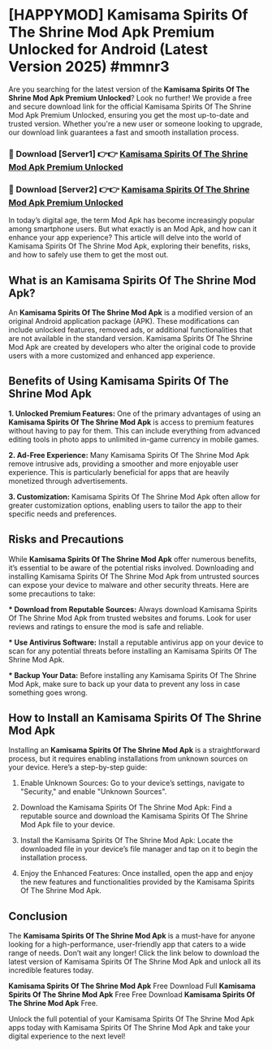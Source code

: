 # [HAPPYMOD] Kamisama Spirits Of The Shrine Mod Apk Premium Unlocked for Android (Latest Version 2025) #mmnr3

Are you searching for the latest version of the <strong>Kamisama Spirits Of The Shrine Mod Apk Premium Unlocked</strong>? Look no further! We provide a free and secure download link for the official Kamisama Spirits Of The Shrine Mod Apk Premium Unlocked, ensuring you get the most up-to-date and trusted version. Whether you're a new user or someone looking to upgrade, our download link guarantees a fast and smooth installation process.


<h3>🔴 Download [Server1] 👉👉 <a href="https://appsnew.pages.dev?q=Kamisama+Spirits+Of+The+Shrine+Mod+Apk">Kamisama Spirits Of The Shrine Mod Apk Premium Unlocked</a></h3>

<h3>🔴 Download [Server2] 👉👉 <a href="https://appsnew.pages.dev?q=Kamisama+Spirits+Of+The+Shrine+Mod+Apk">Kamisama Spirits Of The Shrine Mod Apk Premium Unlocked</a></h3>


In today’s digital age, the term Mod Apk has become increasingly popular among smartphone users. But what exactly is an Mod Apk, and how can it enhance your app experience? This article will delve into the world of Kamisama Spirits Of The Shrine Mod Apk, exploring their benefits, risks, and how to safely use them to get the most out.


<h2>What is an Kamisama Spirits Of The Shrine Mod Apk?</h2>

An <strong>Kamisama Spirits Of The Shrine Mod Apk</strong> is a modified version of an original Android application package (APK). These modifications can include unlocked features, removed ads, or additional functionalities that are not available in the standard version. Kamisama Spirits Of The Shrine Mod Apk are created by developers who alter the original code to provide users with a more customized and enhanced app experience.


<h2>Benefits of Using Kamisama Spirits Of The Shrine Mod Apk</h2>

<strong> 1. Unlocked Premium Features:</strong> One of the primary advantages of using an <strong>Kamisama Spirits Of The Shrine Mod Apk</strong> is access to premium features without having to pay for them. This can include everything from advanced editing tools in photo apps to unlimited in-game currency in mobile games.

<strong> 2. Ad-Free Experience:</strong> Many Kamisama Spirits Of The Shrine Mod Apk remove intrusive ads, providing a smoother and more enjoyable user experience. This is particularly beneficial for apps that are heavily monetized through advertisements.

<strong> 3. Customization:</strong> Kamisama Spirits Of The Shrine Mod Apk often allow for greater customization options, enabling users to tailor the app to their specific needs and preferences.


<h2>Risks and Precautions</h2>

While <strong>Kamisama Spirits Of The Shrine Mod Apk</strong> offer numerous benefits, it’s essential to be aware of the potential risks involved. Downloading and installing Kamisama Spirits Of The Shrine Mod Apk from untrusted sources can expose your device to malware and other security threats. Here are some precautions to take:

<strong> * Download from Reputable Sources:</strong> Always download Kamisama Spirits Of The Shrine Mod Apk from trusted websites and forums. Look for user reviews and ratings to ensure the mod is safe and reliable.

<strong> * Use Antivirus Software:</strong> Install a reputable antivirus app on your device to scan for any potential threats before installing an Kamisama Spirits Of The Shrine Mod Apk.

<strong> * Backup Your Data:</strong> Before installing any Kamisama Spirits Of The Shrine Mod Apk, make sure to back up your data to prevent any loss in case something goes wrong.


<h2>How to Install an Kamisama Spirits Of The Shrine Mod Apk</h2>

Installing an <strong>Kamisama Spirits Of The Shrine Mod Apk</strong> is a straightforward process, but it requires enabling installations from unknown sources on your device. Here’s a step-by-step guide:

 1. Enable Unknown Sources: Go to your device’s settings, navigate to "Security," and enable "Unknown Sources".

 2. Download the Kamisama Spirits Of The Shrine Mod Apk: Find a reputable source and download the Kamisama Spirits Of The Shrine Mod Apk file to your device.

 3. Install the Kamisama Spirits Of The Shrine Mod Apk: Locate the downloaded file in your device’s file manager and tap on it to begin the installation process.

 4. Enjoy the Enhanced Features: Once installed, open the app and enjoy the new features and functionalities provided by the Kamisama Spirits Of The Shrine Mod Apk.


<h2><strong>Conclusion</strong></h2>

The <strong>Kamisama Spirits Of The Shrine Mod Apk</strong> is a must-have for anyone looking for a high-performance, user-friendly app that caters to a wide range of needs. Don’t wait any longer! Click the link below to download the latest version of Kamisama Spirits Of The Shrine Mod Apk and unlock all its incredible features today.

<strong>Kamisama Spirits Of The Shrine Mod Apk</strong> Free Download Full <strong>Kamisama Spirits Of The Shrine Mod Apk</strong> Free Free Download <strong>Kamisama Spirits Of The Shrine Mod Apk</strong> Free.

Unlock the full potential of your Kamisama Spirits Of The Shrine Mod Apk apps today with Kamisama Spirits Of The Shrine Mod Apk and take your digital experience to the next level!